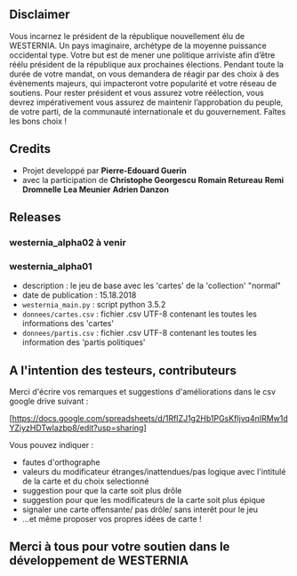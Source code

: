 ## Disclaimer

Vous incarnez le président de la république nouvellement élu de WESTERNIA. Un pays
imaginaire, archétype de la moyenne puissance occidental type. Votre but est de mener une
politique arriviste afin d’être réélu président de la république aux prochaines élections.
Pendant toute la durée de votre mandat, on vous demandera de réagir par des choix à des
évènements majeurs, qui impacteront votre popularité et votre réseau de soutiens.
Pour rester président et vous assurez votre réélection, vous devrez impérativement vous
assurez de maintenir l’approbation du peuple, de votre parti, de la communauté
internationale et du gouvernement. Faîtes les bons choix !

## Credits

* Projet developpé par 
__Pierre-Edouard Guerin__
* avec la participation de
__Christophe Georgescu__
__Romain Retureau__
__Remi Dromnelle__
__Lea Meunier__
__Adrien Danzon__

## Releases

### westernia_alpha02 à venir

### westernia_alpha01
* description          : le jeu de base avec les 'cartes' de la 'collection' "normal"
* date de publication  : 15.18.2018
* `westernia_main.py`  : script python 3.5.2
* `donnees/cartes.csv` : fichier .csv UTF-8 contenant les toutes les informations des 'cartes'
* `donnees/partis.csv` : fichier .csv UTF-8 contenant les toutes les information des 'partis politiques'

## A l'intention des testeurs, contributeurs

Merci d'écrire vos remarques et suggestions d'améliorations dans le csv google drive suivant :

[https://docs.google.com/spreadsheets/d/1RfIZJ1g2Hb1PGsKfIjvq4nIRMw1dYZiyzHDTwlazbp8/edit?usp=sharing]

Vous pouvez indiquer :

* fautes d'orthographe
* valeurs du modificateur étranges/inattendues/pas logique avec l'intitulé de la carte et du choix selectionné
* suggestion pour que la carte soit plus drôle
* suggestion pour que les modificateurs de la carte soit plus épique
* signaler une carte offensante/ pas drôle/ sans interêt pour le jeu
* ...et même proposer vos propres idées de carte !

## Merci à tous pour votre soutien dans le développement de WESTERNIA



